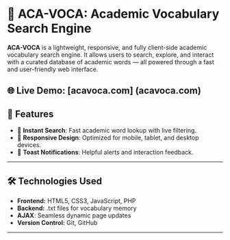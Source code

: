 # 📘 ACA-VOCA: Academic Vocabulary Search Engine

**ACA-VOCA** is a lightweight, responsive, and fully client-side academic vocabulary search engine. It allows users to search, explore, and interact with a curated database of academic words — all powered through a fast and user-friendly web interface.

🌐 **Live Demo:** [acavoca.com]
(acavoca.com)
---

## 🚀 Features

- 🔎 **Instant Search**: Fast academic word lookup with live filtering.
- 📱 **Responsive Design**: Optimized for mobile, tablet, and desktop devices.
- 🔔 **Toast Notifications**: Helpful alerts and interaction feedback.
---

## 🛠️ Technologies Used

- **Frontend:** HTML5, CSS3, JavaScript, PHP
- **Backend:** .txt files for vocabulary memory
- **AJAX**: Seamless dynamic page updates
- **Version Control:** Git, GitHub
---
